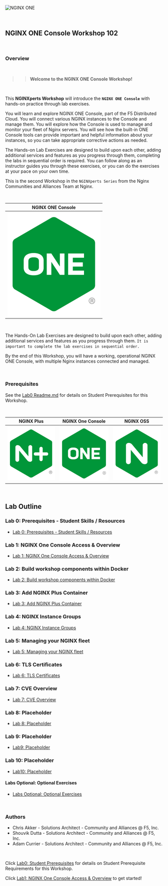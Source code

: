 ![NGINX ONE](media/nginxone-workshop-banner.png)

<br/>

## NGINX ONE Console Workshop 102

<br/>

### Overview

<br/>

> ><strong>Welcome to the NGINX ONE Console Workshop!</strong>

<br/>

This **NGINXperts Workshop** will introduce the **`NGINX ONE Console`** with hands-on practice through lab exercises.

You will learn and explore NGINX ONE Console, part of the F5 Distributed Cloud. You will connect various NGINX instances to the Console and manage them.  You will explore how the Console is used to manage and monitor your fleet of Nginx servers.  You will see how the built-in ONE Console tools can provide important and helpful information about your instances, so you can take appropriate corrective actions as needed.

The Hands-on Lab Exercises are designed to build upon each other, adding additional services and features as you progress through them, completing the labs in sequential order is required.  You can follow along as an instructor guides you through these exercises, or you can do the exercises at your pace on your own time.

This is the second Workshop in the `NGINXperts Series` from the Nginx Communities and Alliances Team at Nginx.

<br/>

NGINX ONE Console  |
:-------------------------:|
![](media/nginx-one-icon.png)  |

<br/>

The Hands-On Lab Exercises are designed to build upon each other, adding additional services and features as you progress through them.  `It is important to complete the lab exercises in sequential order.`

By the end of this Workshop, you will have a working, operational NGINX ONE Console, with multiple Nginx instances connected and managed.

<br/>

### Prerequisites

See the [Lab0 Readme.md](lab0/readme.md) for details on Student Prerequisites for this Workshop.

</br>

  NGINX Plus | NGINX One Console |  NGINX OSS 
:-------------------------:|:-------------------------:|:-------------------------:
![](media/nginx-plus-icon.png)  |  ![](media/nginx-one-icon.png)   |  ![](media/nginx-icon.png)

<br/>

## Lab Outline

### Lab 0: Prerequisites - Student Skills / Resources
- [Lab 0: Prerequisites - Student Skills / Resources](lab0/readme.md)

### Lab 1: NGINX One Console Access & Overview
- [Lab 1: NGINX One Console Access & Overview](lab1/readme.md)

### Lab 2: Build workshop components within Docker
- [Lab 2: Build workshop components within Docker](lab2/readme.md)

### Lab 3: Add NGINX Plus Container  
- [Lab 3: Add NGINX Plus Container](lab3/readme.md)

### Lab 4: NGINX Instance Groups
- [Lab 4: NGINX Instance Groups](lab4/readme.md)

### Lab 5: Managing your NGINX fleet
- [Lab 5: Managing your NGINX fleet](lab5/readme.md)

### Lab 6: TLS Certificates
- [Lab 6: TLS Certificates](lab6/readme.md)

### Lab 7: CVE Overview
- [Lab 7: CVE Overview](lab7/readme.md)

### Lab 8: Placeholder
- [Lab 8: Placeholder](lab8/readme.md)

### Lab 9: Placeholder
- [Lab9: Placeholder](lab9/readme.md)

### Lab 10: Placeholder
- [Lab10: Placeholder](lab10/readme.md)

#### Labs Optional: Optional Exercises
- [Labs Optional: Optional Exercises](labs-optional/readme.md)

<br/>

### Authors

- Chris Akker - Solutions Architect - Community and Alliances @ F5, Inc.
- Shouvik Dutta - Solutions Architect - Community and Alliances @ F5, Inc.
- Adam Currier - Solutions Architect - Community and Alliances @ F5, Inc.

<br/>

Click [Lab0: Student Prerequisites](lab0/readme.md) for details on Student Prerequisite Requirements for this Workshop.

Click [Lab1: NGINX One Console Access & Overview](lab1/readme.md) to get started! 

